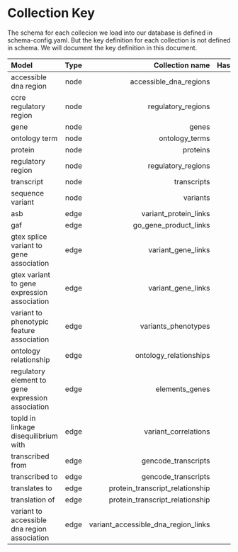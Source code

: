 # Collection Key

The schema for each collecion we load into our database is defined in schema-config.yaml. But the key definition for each collection is not defined in schema. We will document the key definition in this document.

| Model                                             | Type | Collection name                     | Hashed | Key format | Example |
| :------------------------------------------------ | ---: | ----------------------------------: | -----: | ---------: | ----: |
| accessible dna region                             | node | accessible_dna_regions              | N | {chr}\_{start}\_{end}\_{assembly} | chr1_778381_779150_GRCh38 |
| ccre regulatory region                            | node | regulatory_regions   | N | {candidate_cis_regulatory_element_id} | EH38E2776516 |
| gene                                              | node | genes                               | N | {Ensembl_id}{optinal suffix _PAR_Y} | ENSG00000197976 or ENSG00000197976_PAR_Y|
| ontology term                                     | node | ontology_terms                      | N | {ontology}_{id} | EFO_0001086 |
| protein                                           | node | proteins                            | N | {Uniprot_id} | P31946 |
| regulatory region                                 | node | regulatory_regions                  | N | {class_name}\_{chr}\_{start}\_{end}\_{assembly} | enhancer_chr1_827140_827667_GRCh38 |
| transcript                                        | node | transcripts                         | N |  {Ensembl_id}{optinal suffix _PAR_Y} | ENST00000313871 or ENST00000313871_PAR_Y |
| sequence variant                                  | node | variants                            | Y | {chr}_{start}\_{ref_seq}\_{alt_seq}\_{assembly} | 20_9567040_T_G_GRCh38 |
| asb                                               | edge | variant_protein_links               | N | {variant_id}{uniprot_id}{ontology_term_id} |
| gaf                                               | edge | go_gene_product_links               | Y | {annotation_dict}  |
| gtex splice variant to gene association           | edge | variant_gene_links                  | N | {variant_id}\_{gene_id}\_{ontology_term_id} |
| gtex variant to gene expression association       | edge | variant_gene_links                  | N | {variant_id}\_{gene_id}\_{ontology_term_id} |
| variant to phenotypic feature association       | edge | variants_phenotypes                  | Y | {variant_id}\_{ontology_term_id} |
| ontology relationship                             | edge | ontology_relationships              | N | {from_node}\_{predicate}\_{to_node} | obo:GO_0000001_01:rdf-schema.subClassOf_obo:GO_0048308 |
| regulatory element to gene expression association | edge | elements_genes                      | N | {regulatory_region_id}_{gene id}_{ontology_term_id} | enhancer_chr1_827140_827667_GRCh38_ENSG00000187634_CL_0000765 |
| topld in linkage disequilibrium with              | edge | variant_correlations                | Y | {ancestry}{chr}{uniq_id_snp1}{uniq_id_snp2}{assembly}|
| transcribed from                                  | edge | gencode_transcripts                 | N | {transcript_id}_{gene_id} | ENST00000456328_ENSG00000290825 |
| transcribed to                                    | edge | gencode_transcripts                 | N | {gene_id}_{transcript_id} | ENSG00000290825_ENST00000456328 |
| translates to                                     | edge | protein_transcript_relationship     | N | {protein_id}_{transcript_id} | P31946_ENST00000353703 |
| translation of                                    | edge | protein_transcript_relationship     | N | {transcript_id}_{protein_id} | ENST00000353703_P31946 |
| variant to accessible dna region association      | edge | variant_accessible_dna_region_links | N | {variant_id}_{accessible_dna_region_id} |
